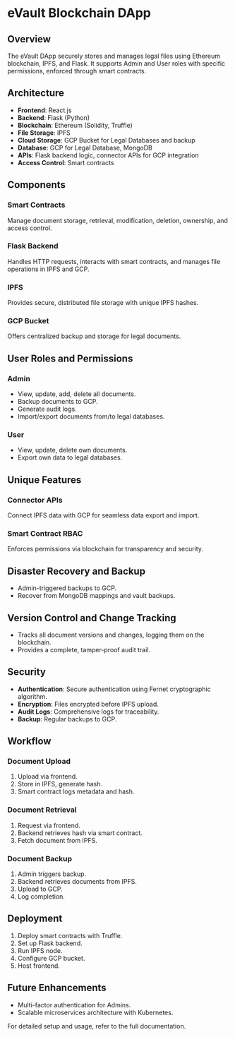 # eVault Blockchain DApp

## Overview

The eVault DApp securely stores and manages legal files using Ethereum blockchain, IPFS, and Flask. It supports Admin and User roles with specific permissions, enforced through smart contracts.

## Architecture

- **Frontend**: React.js
- **Backend**: Flask (Python)
- **Blockchain**: Ethereum (Solidity, Truffle)
- **File Storage**: IPFS
- **Cloud Storage**: GCP Bucket for Legal Databases and backup
- **Database**: GCP for Legal Database, MongoDB
- **APIs**: Flask backend logic, connector APIs for GCP integration
- **Access Control**: Smart contracts

## Components

### Smart Contracts

Manage document storage, retrieval, modification, deletion, ownership, and access control.

### Flask Backend

Handles HTTP requests, interacts with smart contracts, and manages file operations in IPFS and GCP.

### IPFS

Provides secure, distributed file storage with unique IPFS hashes.

### GCP Bucket

Offers centralized backup and storage for legal documents.

## User Roles and Permissions

### Admin

- View, update, add, delete all documents.
- Backup documents to GCP.
- Generate audit logs.
- Import/export documents from/to legal databases.

### User

- View, update, delete own documents.
- Export own data to legal databases.

## Unique Features

### Connector APIs

Connect IPFS data with GCP for seamless data export and import.

### Smart Contract RBAC

Enforces permissions via blockchain for transparency and security.

## Disaster Recovery and Backup

- Admin-triggered backups to GCP.
- Recover from MongoDB mappings and vault backups.

## Version Control and Change Tracking

- Tracks all document versions and changes, logging them on the blockchain.
- Provides a complete, tamper-proof audit trail.

## Security

- **Authentication**: Secure authentication using Fernet cryptographic algorithm.
- **Encryption**: Files encrypted before IPFS upload.
- **Audit Logs**: Comprehensive logs for traceability.
- **Backup**: Regular backups to GCP.

## Workflow

### Document Upload

1. Upload via frontend.
2. Store in IPFS, generate hash.
3. Smart contract logs metadata and hash.

### Document Retrieval

1. Request via frontend.
2. Backend retrieves hash via smart contract.
3. Fetch document from IPFS.

### Document Backup

1. Admin triggers backup.
2. Backend retrieves documents from IPFS.
3. Upload to GCP.
4. Log completion.

## Deployment

1. Deploy smart contracts with Truffle.
2. Set up Flask backend.
3. Run IPFS node.
4. Configure GCP bucket.
5. Host frontend.

## Future Enhancements

- Multi-factor authentication for Admins.
- Scalable microservices architecture with Kubernetes.

For detailed setup and usage, refer to the full documentation.
